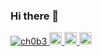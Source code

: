 ### Hi there 👋

<p align="left">
  <a href="https://github.com/ch0b3/ch0b3/">
    <img src="https://komarev.com/ghpvc/?username=ch0b3" alt="ch0b3" />
  </a>
  <a href="http://twitter.com/ch0b3">
    <img height="20" src="https://img.shields.io/twitter/follow/ch0b3?label=Twitter&logo=twitter&style=flat" />
  </a>
  <a href="http://qiita.com/ch0b3">
    <img height="20" src="https://qiita-badge.apiapi.app/s/ch0b3/posts.svg" />
  </a>
  <//qiita.com/ch0b3">
    <img height="20" src="https://qiita-badge.apiapi.app/s/ch0b3/contributions.svg" />
  </a>
</p>
